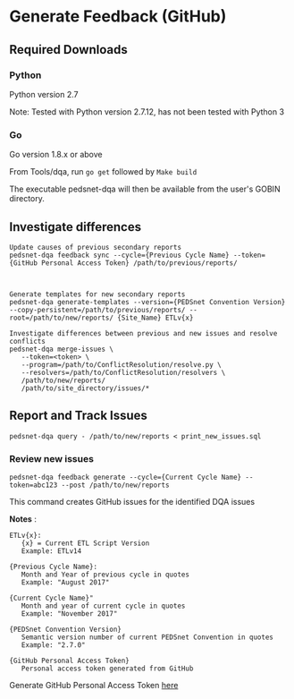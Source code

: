 # Generate Feedback (GitHub)

## Required Downloads

### Python 
Python version 2.7

Note: Tested with Python version 2.7.12, has not been tested with Python 3

### Go
Go version 1.8.x or above

From Tools/dqa, run
`go get`
followed by
`Make build`

The executable pedsnet-dqa will then be available from the user's GOBIN directory.

## Investigate differences

```
Update causes of previous secondary reports 
pedsnet-dqa feedback sync --cycle={Previous Cycle Name} --token={GitHub Personal Access Token} /path/to/previous/reports/



Generate templates for new secondary reports
pedsnet-dqa generate-templates --version={PEDSnet Convention Version} --copy-persistent=/path/to/previous/reports/ --root=/path/to/new/reports/ {Site_Name} ETLv{x}

Investigate differences between previous and new issues and resolve conflicts
pedsnet-dqa merge-issues \
   --token=<token> \
   --program=/path/to/ConflictResolution/resolve.py \
   --resolvers=/path/to/ConflictResolution/resolvers \
   /path/to/new/reports/
   /path/to/site_directory/issues/*
```

## Report and Track Issues

```
pedsnet-dqa query - /path/to/new/reports < print_new_issues.sql

```
### Review new issues 
```
pedsnet-dqa feedback generate --cycle={Current Cycle Name} --token=abc123 --post /path/to/new/reports
```

This command creates GitHub issues for the identified DQA issues

**Notes** :

```
ETLv{x}:  
   {x} = Current ETL Script Version
   Example: ETLv14
   
{Previous Cycle Name}:
   Month and Year of previous cycle in quotes
   Example: "August 2017"

{Current Cycle Name}"
   Month and year of current cycle in quotes
   Example: "November 2017"
   
{PEDSnet Convention Version}
   Semantic version number of current PEDSnet Convention in quotes
   Example: "2.7.0"

{GitHub Personal Access Token}
   Personal access token generated from GitHub
```

Generate GitHub Personal Access Token [here](https://github.com/settings/tokens)
